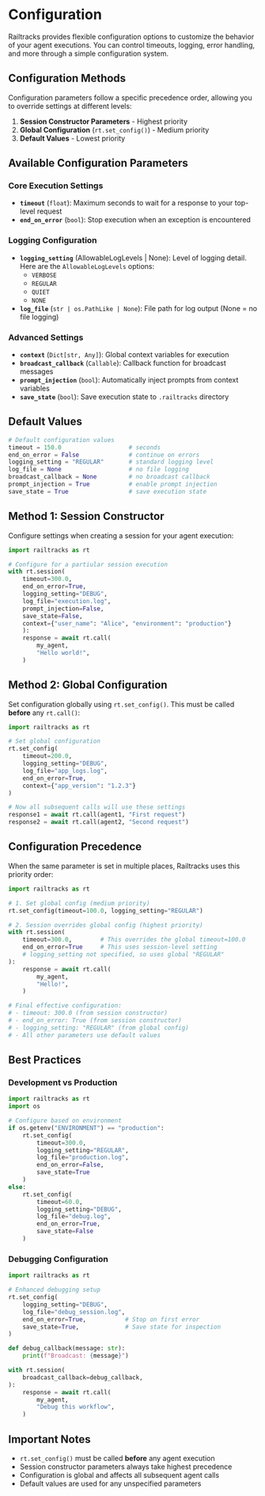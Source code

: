 # Configuration

Railtracks provides flexible configuration options to customize the behavior of your agent executions. You can control timeouts, logging, error handling, and more through a simple configuration system.

## Configuration Methods

Configuration parameters follow a specific precedence order, allowing you to override settings at different levels:

1. **Session Constructor Parameters** - Highest priority
2. **Global Configuration** (`rt.set_config()`) - Medium priority  
3. **Default Values** - Lowest priority

## Available Configuration Parameters

### Core Execution Settings

- **`timeout`** (`float`): Maximum seconds to wait for a response to your top-level request
- **`end_on_error`** (`bool`): Stop execution when an exception is encountered

### Logging Configuration

- **`logging_setting`** (AllowableLogLevels | None): Level of logging detail.  <br>Here are the `AllowableLogLevels` options:
    - `VERBOSE`
    - `REGULAR`
    - `QUIET`
    - `NONE`
- **`log_file`** (`str | os.PathLike | None`): File path for log output (None = no file logging)

### Advanced Settings

- **`context`** (`Dict[str, Any]`): Global context variables for execution
- **`broadcast_callback`** (`Callable`): Callback function for broadcast messages
- **`prompt_injection`** (`bool`): Automatically inject prompts from context variables
- **`save_state`** (`bool`): Save execution state to `.railtracks` directory

## Default Values

```python
# Default configuration values
timeout = 150.0                   # seconds
end_on_error = False              # continue on errors
logging_setting = "REGULAR"       # standard logging level
log_file = None                   # no file logging
broadcast_callback = None         # no broadcast callback
prompt_injection = True           # enable prompt injection
save_state = True                 # save execution state
```

## Method 1: Session Constructor

Configure settings when creating a session for your agent execution:

```python
import railtracks as rt

# Configure for a partiular session execution
with rt.session(
    timeout=300.0,
    end_on_error=True,
    logging_setting="DEBUG",
    log_file="execution.log",
    prompt_injection=False,
    save_state=False,
    context={"user_name": "Alice", "environment": "production"}
    ):
    response = await rt.call(
        my_agent,
        "Hello world!",
    )
```

## Method 2: Global Configuration

Set configuration globally using `rt.set_config()`. This must be called **before** any `rt.call()`:

```python
import railtracks as rt

# Set global configuration
rt.set_config(
    timeout=200.0,
    logging_setting="DEBUG",
    log_file="app_logs.log",
    end_on_error=True,
    context={"app_version": "1.2.3"}
)

# Now all subsequent calls will use these settings
response1 = await rt.call(agent1, "First request")
response2 = await rt.call(agent2, "Second request")
```

## Configuration Precedence

When the same parameter is set in multiple places, Railtracks uses this priority order:

```python
import railtracks as rt

# 1. Set global config (medium priority)
rt.set_config(timeout=100.0, logging_setting="REGULAR")

# 2. Session overrides global config (highest priority)
with rt.session(
    timeout=300.0,        # This overrides the global timeout=100.0
    end_on_error=True     # This uses session-level setting
    # logging_setting not specified, so uses global "REGULAR"
):
    response = await rt.call(
        my_agent,
        "Hello!",
    )

# Final effective configuration:
# - timeout: 300.0 (from session constructor)
# - end_on_error: True (from session constructor)  
# - logging_setting: "REGULAR" (from global config)
# - All other parameters use default values
```

## Best Practices

### Development vs Production

```python
import railtracks as rt
import os

# Configure based on environment
if os.getenv("ENVIRONMENT") == "production":
    rt.set_config(
        timeout=300.0,
        logging_setting="REGULAR",
        log_file="production.log",
        end_on_error=False,
        save_state=True
    )
else:
    rt.set_config(
        timeout=60.0,
        logging_setting="DEBUG", 
        log_file="debug.log",
        end_on_error=True,
        save_state=False
    )
```

### Debugging Configuration

```python
import railtracks as rt

# Enhanced debugging setup
rt.set_config(
    logging_setting="DEBUG",
    log_file="debug_session.log",
    end_on_error=True,           # Stop on first error
    save_state=True,             # Save state for inspection
)

def debug_callback(message: str):
    print(f"Broadcast: {message}")

with rt.session(
    broadcast_callback=debug_callback,
):
    response = await rt.call(
        my_agent,
        "Debug this workflow",
    )
```
## Important Notes

- `rt.set_config()` must be called **before** any agent execution
- Session constructor parameters always take highest precedence
- Configuration is global and affects all subsequent agent calls
- Default values are used for any unspecified parameters
